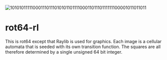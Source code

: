 ![1010101111100011101110101011011110001101110111111100001011011011](https://user-images.githubusercontent.com/90075803/209186078-8d24198d-2767-4719-b899-27638fd69c8a.png)
# rot64-rl

This is rot64 except that Raylib is used for graphics. Each image is a cellular automata that is seeded with its own transition function. 
The squares are all therefore determined by a single unsigned 64 bit integer. 
